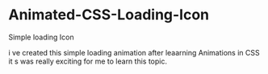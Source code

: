 # Animated-CSS-Loading-Icon
Simple loading Icon

i ve created this simple loading animation after leaarning Animations in CSS
it s was really exciting for me to learn this topic.

